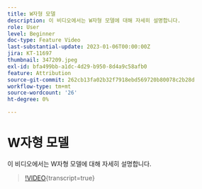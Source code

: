 ```yaml
---
title: W자형 모델
description: 이 비디오에서는 W자형 모델에 대해 자세히 설명합니다.
role: User
level: Beginner
doc-type: Feature Video
last-substantial-update: 2023-01-06T00:00:00Z
jira: KT-11697
thumbnail: 347209.jpeg
exl-id: bfa499bb-a1dc-4d29-b950-8d4a9c58afb0
feature: Attribution
source-git-commit: 262cb13fa02b32f7918ebd569720b80078c2b28d
workflow-type: tm+mt
source-wordcount: '26'
ht-degree: 0%

---
```


# W자형 모델

이 비디오에서는 W자형 모델에 대해 자세히 설명합니다.

>[!VIDEO](https://video.tv.adobe.com/v/347209/?learn=on){transcript=true}
